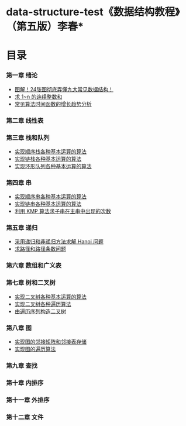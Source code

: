 <!--
 * @Date        : 2020-05-21 16:40:42
 * @LastEditors : anlzou
 * @Github      : https://github.com/anlzou
 * @LastEditTime: 2020-11-08 15:41:43
 * @FilePath    : \data-structure\README.md
 * @Describe    : 
--> 
# data-structure-test《数据结构教程》（第五版）李春*

# 目录
### 第一章 绪论
- [图解！24张图彻底弄懂九大常见数据结构！](./chapters/chapter01-introduction/nine-data-structure-diagrams.md)
- [求 1~n 的连续整数和](./chapters/chapter01-introduction/test-1.md)
- [常见算法时间函数的增长趋势分析](./chapters/chapter01-introduction/test-2.md)
### 第二章 线性表
### 第三章 栈和队列
- [实现顺序栈各种基本运算的算法](./chapters/chapter03-stacks-and-queues/test-1.md)
- [实现链栈各种基本运算的算法](./chapters/chapter03-stacks-and-queues/test-2.md)
- [实现环形队列各种基本运算的算法](./chapters/chapter03-stacks-and-queues/test-3.md)
### 第四章 串
- [实现顺序串各种基本运算的算法](./chapters/chapter04-string/test-1.md)
- [实现链串各种基本运算的算法](./chapters/chapter04-string/test-2.md)
- [利用 KMP 算法求子串在主串中出现的次数](./chapters/chapter04-string/test-3.md)
### 第五章 递归
- [采用递归和非递归方法求解 Hanoi 问题](./chapters/chapter05-recursive/test-1.md)
- [求路径和路径条数问题](./chapters/chapter05-recursive/test-2.md)
### 第六章 数组和广义表
### 第七章 树和二叉树
- [实现二叉树各种基本运算的算法](./chapters/chapter07-trees-and-binary-trees/test-1.md)
- [实现二叉树各种遍历算法](./chapters/chapter07-trees-and-binary-trees/test-2.md)
- [由遍历序列构造二叉树](./chapters/chapter07-trees-and-binary-trees/test-3.md)
### 第八章 图
- [实现图的邻接矩阵和邻接表存储](./chapters/chapter08-graph/test-1.md)
- [实现图的遍历算法](./chapters/chapter08-graph/test-2.md)
### 第九章 查找
### 第十章 内排序
### 第十一章 外排序
### 第十二章 文件